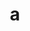 ---
layout: cake
title:  a
type: cake
bannerimg: /banners/cakebanner
comic: cake_34.png
name: Dialin'
hovertext: heh heh
next: 35
prev: 33
---